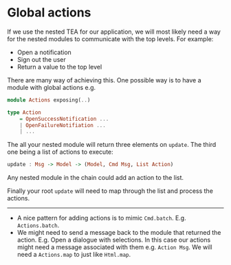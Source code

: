 # Global actions

If we use the nested TEA for our application, we will most likely need a way for the nested modules to communicate with the top levels. For example:

- Open a notification
- Sign out the user
- Return a value to the top level

There are many way of achieving this. One possible way is to have a module with global actions e.g.

```haskell
module Actions exposing(..)

type Action
	= OpenSuccessNotification ...
	| OpenFailureNotifiation ...
	| ...
```

The all your nested module will return three elements on `update`. The third one being a list of actions to execute:

```haskell
update : Msg -> Model -> (Model, Cmd Msg, List Action)
```

Any nested module in the chain could add an action to the list.

Finally your root `update` will need to map through the list and process the actions.

---

- A nice pattern for adding actions is to mimic `Cmd.batch`. E.g. `Actions.batch`.
- We might need to send a message back to the module that returned the action. E.g. Open a dialogue with selections. In this case our actions might need a message associated with them e.g. `Action Msg`. We will need a `Actions.map` to just like `Html.map`.
